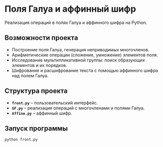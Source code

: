 # Поля Галуа и аффинный шифр

Реализация операций в полях Галуа и аффинного шифра на Python.

## Возможности проекта

- Построение поля Галуа, генерация неприводимых многочленов.
- Арифметические операции (сложение, умножение) элементов поля.
- Исследование мультипликативной группы: поиск образующих элементов и их порядков.
- Шифрование и расшифрование текста с помощью аффинного шифра над полем Галуа.

## Структура проекта

- **`front.py`** – пользовательский интерфейс.
- **`GF.py`** – реализация операций с многочленами и полями Галуа.
- **`Affine.py`** – аффинный шифр.

## Запуск программы

```bash
python front.py
